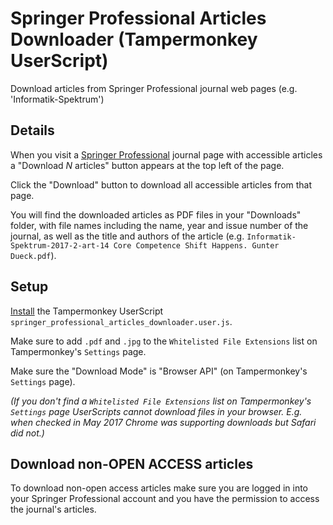 # Springer Professional Articles Downloader (Tampermonkey UserScript)


Download articles from Springer Professional journal web pages (e.g. 'Informatik-Spektrum')

## Details

When you visit a [Springer Professional](https://www.springerprofessional.de/library/journals) journal page with accessible articles a "Download _N_ articles" button appears at the top left of the page. 

Click the "Download" button to download all accessible articles from that page. 

You will find the downloaded articles as PDF files in your "Downloads" folder, with file names including the name, year and issue number of the journal, as well as the title and authors of the article (e.g. `Informatik-Spektrum-2017-2-art-14 Core Competence Shift Happens. Gunter Dueck.pdf`).

## Setup

[Install](https://tampermonkey.net/faq.php?ext=dhdg#Q102) the Tampermonkey UserScript `springer_professional_articles_downloader.user.js`.

Make sure to add `.pdf` and `.jpg` to the `Whitelisted File Extensions` list on Tampermonkey's `Settings` page. 

Make sure the "Download Mode" is "Browser API" (on Tampermonkey's `Settings` page).

_(If you don't find a `Whitelisted File Extensions` list on Tampermonkey's `Settings` page UserScripts cannot download files in your browser. E.g. when checked in May 2017 Chrome was supporting downloads but Safari did not.)_

## Download non-OPEN ACCESS articles

To download non-open access articles make sure you are logged in into your Springer Professional account and you have the permission to access the journal's articles. 



